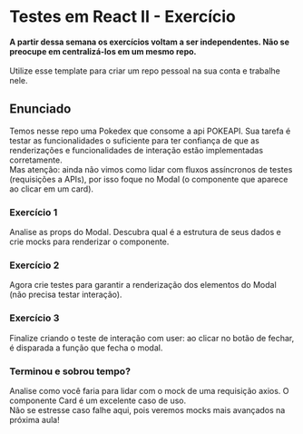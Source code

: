 # Testes em React II - Exercício

<strong>A partir dessa semana os exercícios voltam a ser independentes. Não se preocupe em centralizá-los em um mesmo repo.</strong>
<br><br>
Utilize esse template para criar um repo pessoal na sua conta e trabalhe nele.

## Enunciado

Temos nesse repo uma Pokedex que consome a api POKEAPI. Sua tarefa é testar as funcionalidades o suficiente para ter confiança de que as renderizações e funcionalidades de interação estão implementadas corretamente. <br>
Mas atenção: ainda não vimos como lidar com fluxos assíncronos de testes (requisições a APIs), por isso foque no Modal (o componente que aparece ao clicar em um card).

### Exercício 1

Analise as props do Modal. Descubra qual é a estrutura de seus dados e crie mocks para renderizar o componente.

### Exercício 2

Agora crie testes para garantir a renderização dos elementos do Modal (não precisa testar interação).

### Exercício 3

Finalize criando o teste de interação com user: ao clicar no botão de fechar, é disparada a função que fecha o modal.

### Terminou e sobrou tempo?

Analise como você faria para lidar com o mock de uma requisição axios. O componente Card é um excelente caso de uso. <br>
Não se estresse caso falhe aqui, pois veremos mocks mais avançados na próxima aula!
